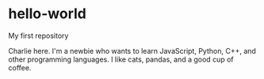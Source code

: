 # hello-world

My first repository

Charlie here. I'm a newbie who wants to learn JavaScript, Python, C++, and other programming languages.
I like cats, pandas, and a good cup of coffee.
